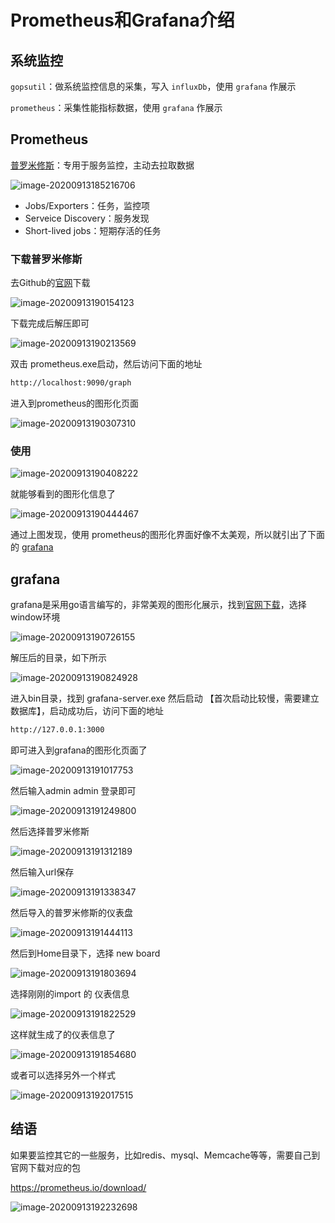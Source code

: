 # Prometheus和Grafana介绍

## 系统监控

`gopsutil`：做系统监控信息的采集，写入 `influxDb`，使用 `grafana` 作展示

`prometheus`：采集性能指标数据，使用 `grafana` 作展示

## Prometheus

[普罗米修斯](https://github.com/prometheus/prometheus)：专用于服务监控，主动去拉取数据

![image-20200913185216706](images/image-20200913185216706.png)

- Jobs/Exporters：任务，监控项
- Serveice Discovery：服务发现
- Short-lived jobs：短期存活的任务

### 下载普罗米修斯

去Github的[官网](https://github.com/prometheus/prometheus/releases/tag/v2.21.0)下载

![image-20200913190154123](images/image-20200913190154123.png)

下载完成后解压即可

![image-20200913190213569](images/image-20200913190213569.png)

双击 prometheus.exe启动，然后访问下面的地址

```bash
http://localhost:9090/graph
```

进入到prometheus的图形化页面

![image-20200913190307310](images/image-20200913190307310.png)

### 使用

![image-20200913190408222](images/image-20200913190408222.png)

就能够看到的图形化信息了

![image-20200913190444467](images/image-20200913190444467.png)

通过上图发现，使用 prometheus的图形化界面好像不太美观，所以就引出了下面的  [grafana](https://grafana.com/)

## grafana

grafana是采用go语言编写的，非常美观的图形化展示，找到[官网下载](https://grafana.com/grafana/download?platform=windows)，选择window环境

![image-20200913190726155](images/image-20200913190726155.png)

解压后的目录，如下所示

![image-20200913190824928](images/image-20200913190824928.png)

进入bin目录，找到 grafana-server.exe 然后启动 【首次启动比较慢，需要建立数据库】，启动成功后，访问下面的地址

```bash
http://127.0.0.1:3000
```

即可进入到grafana的图形化页面了

![image-20200913191017753](images/image-20200913191017753.png)

然后输入admin  admin 登录即可

![image-20200913191249800](images/image-20200913191249800.png)

然后选择普罗米修斯

![image-20200913191312189](images/image-20200913191312189.png)

然后输入url保存

![image-20200913191338347](images/image-20200913191338347.png)

然后导入的普罗米修斯的仪表盘

![image-20200913191444113](images/image-20200913191444113.png)

然后到Home目录下，选择 new board

![image-20200913191803694](images/image-20200913191803694.png)

选择刚刚的import 的 仪表信息

![image-20200913191822529](images/image-20200913191822529.png)

这样就生成了的仪表信息了

![image-20200913191854680](images/image-20200913191854680.png)

或者可以选择另外一个样式

![image-20200913192017515](images/image-20200913192017515.png)

## 结语

如果要监控其它的一些服务，比如redis、mysql、Memcache等等，需要自己到官网下载对应的包

https://prometheus.io/download/

![image-20200913192232698](images/image-20200913192232698.png)